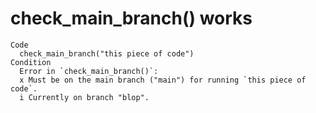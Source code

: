# check_main_branch() works

    Code
      check_main_branch("this piece of code")
    Condition
      Error in `check_main_branch()`:
      x Must be on the main branch ("main") for running `this piece of code`.
      i Currently on branch "blop".

